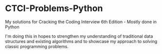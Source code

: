 # CTCI-Problems-Python
My solutions for Cracking the Coding Interview 6th Edition - Mostly done in Python

I'm doing this in hopes to strengthen my understanding of traditional data structures and existing algorithms and to showcase my approach to solving classic programming problems.
